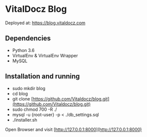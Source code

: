 # VitalDocz Blog
Deployed at: https://blog.vitaldocz.com

## Dependencies

* Python 3.6
* VirtualEnv & VirtualEnv Wrapper
* MySQL

## Installation and running

* sudo mkdir blog
* cd blog
* git clone [https://github.com/Vitaldocz/blog.git](https://github.com/Vitaldocz/blog.git)
* sudo chmod 700 -R ./
* mysql -u {root-user} -p < ./db_settings.sql
* ./installer.sh

Open Browser and visit [http://127.0.0.1:8000](http://127.0.0.1:8000)